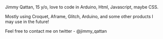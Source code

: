 Jimmy Qattan, 15 y/o, love to code in Arduino, Html, Javascript, maybe CSS.

Mostly using Croquet, Aframe, Glitch, Arduino, and some other products I may use in the future!

Feel free to contact me on twitter - @jimmy_qattan
